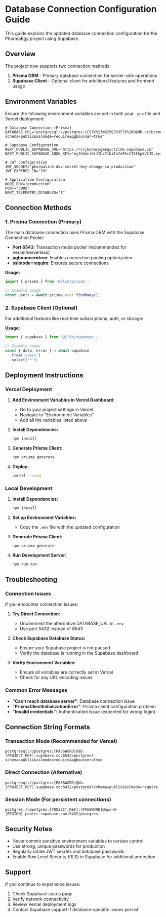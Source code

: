 # Database Connection Configuration Guide

This guide explains the updated database connection configuration for the PharmaEgy project using Supabase.

## Overview

The project now supports two connection methods:
1. **Prisma ORM** - Primary database connection for server-side operations
2. **Supabase Client** - Optional client for additional features and frontend usage

## Environment Variables

Ensure the following environment variables are set in both your `.env` file and Vercel deployment:

```env
# Database Connection (Prisma)
DATABASE_URL="postgresql://postgres:LCS7X%23m%25QJ%3FSf%269@db.cxjbsnmcygmeqyctzlmk.supabase.co:6543/postgres?schema=public&sslmode=require&pgbouncer=true"

# Supabase Configuration
NEXT_PUBLIC_SUPABASE_URL="https://cxjbsnmcygmeqyctzlmk.supabase.co"
NEXT_PUBLIC_SUPABASE_ANON_KEY="eyJhbGciOiJIUzI1NiIsInR5cCI6IkpXVCJ9.eyJpc3MiOiJzdXBhYmFzZSIsInJlZiI6ImN4amJzbm1jeWdtZXF5Y3R6bG1rIiwicm9sZSI6ImFub24iLCJpYXQiOjE3NDgyNzQ2NjksImV4cCI6MjA2Mzg1MDY2OX0.gaoMZSct_4dRFmWKviLUeCV3OAWuyNX9VhST9V09kZ8"

# JWT Configuration
JWT_SECRET="pharmalink-dev-secret-key-change-in-production"
JWT_EXPIRES_IN="7d"

# Application Configuration
NODE_ENV="production"
PORT="3000"
NEXT_TELEMETRY_DISABLED="1"
```

## Connection Methods

### 1. Prisma Connection (Primary)

The main database connection uses Prisma ORM with the Supabase Connection Pooler:

- **Port 6543**: Transaction mode pooler (recommended for Vercel/serverless)
- **pgbouncer=true**: Enables connection pooling optimization
- **sslmode=require**: Ensures secure connections

**Usage:**
```typescript
import { prisma } from '@/lib/prisma';

// Example usage
const users = await prisma.user.findMany();
```

### 2. Supabase Client (Optional)

For additional features like real-time subscriptions, auth, or storage:

**Usage:**
```typescript
import { supabase } from '@/lib/supabase';

// Example usage
const { data, error } = await supabase
  .from('users')
  .select('*');
```

## Deployment Instructions

### Vercel Deployment

1. **Add Environment Variables in Vercel Dashboard:**
   - Go to your project settings in Vercel
   - Navigate to "Environment Variables"
   - Add all the variables listed above

2. **Install Dependencies:**
   ```bash
   npm install
   ```

3. **Generate Prisma Client:**
   ```bash
   npx prisma generate
   ```

4. **Deploy:**
   ```bash
   vercel --prod
   ```

### Local Development

1. **Install Dependencies:**
   ```bash
   npm install
   ```

2. **Set up Environment Variables:**
   - Copy the `.env` file with the updated configuration

3. **Generate Prisma Client:**
   ```bash
   npx prisma generate
   ```

4. **Run Development Server:**
   ```bash
   npm run dev
   ```

## Troubleshooting

### Connection Issues

If you encounter connection issues:

1. **Try Direct Connection:**
   - Uncomment the alternative DATABASE_URL in `.env`
   - Use port 5432 instead of 6543

2. **Check Supabase Database Status:**
   - Ensure your Supabase project is not paused
   - Verify the database is running in the Supabase dashboard

3. **Verify Environment Variables:**
   - Ensure all variables are correctly set in Vercel
   - Check for any URL encoding issues

### Common Error Messages

- **"Can't reach database server"**: Database connection issue
- **"PrismaClientInitializationError"**: Prisma client configuration problem
- **"Invalid credentials"**: Authentication issue (expected for wrong login)

## Connection String Formats

### Transaction Mode (Recommended for Vercel)
```
postgresql://postgres:[PASSWORD]@db.[PROJECT_REF].supabase.co:6543/postgres?schema=public&sslmode=require&pgbouncer=true
```

### Direct Connection (Alternative)
```
postgresql://postgres:[PASSWORD]@db.[PROJECT_REF].supabase.co:5432/postgres?schema=public&sslmode=require
```

### Session Mode (For persistent connections)
```
postgres://postgres.[PROJECT_REF]:[PASSWORD]@aws-0-[REGION].pooler.supabase.com:5432/postgres
```

## Security Notes

- Never commit sensitive environment variables to version control
- Use strong, unique passwords for production
- Regularly rotate JWT secrets and database passwords
- Enable Row Level Security (RLS) in Supabase for additional protection

## Support

If you continue to experience issues:
1. Check Supabase status page
2. Verify network connectivity
3. Review Vercel deployment logs
4. Contact Supabase support if database-specific issues persist